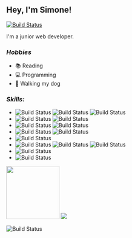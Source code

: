 ## Hey, I'm Simone!  

[![Build Status](https://img.shields.io/badge/simone%20alcalá-0077B5?style=for-the-badge&logo=linkedin&logoColor=white)](https://www.linkedin.com/in/simone-alcala/)

I'm a junior web developer.

### _Hobbies_

* 📚 Reading
* 💻 Programming
* 🐶 Walking my dog

### _Skills:_

* ![Build Status](https://img.shields.io/badge/JavaScript-323330?style=for-the-badge&logo=javascript&logoColor=F7DF1E) ![Build Status](https://img.shields.io/badge/HTML5-E34F26?style=for-the-badge&logo=html5&logoColor=white) ![Build Status](https://img.shields.io/badge/CSS3-1572B6?style=for-the-badge&logo=css3&logoColor=white)
* ![Build Status](https://img.shields.io/badge/Node.js-43853D?style=for-the-badge&logo=node.js&logoColor=white) ![Build Status](https://img.shields.io/badge/Express.js-404D59?style=for-the-badge) 
* ![Build Status](https://img.shields.io/badge/React-20232A?style=for-the-badge&logo=react&logoColor=61DAFB) ![Build Status](https://img.shields.io/badge/styled--components-DB7093?style=for-the-badge&logo=styled-components&logoColor=white)
* ![Build Status](https://img.shields.io/badge/jQuery-0769AD?style=for-the-badge&logo=jquery&logoColor=white) ![Build Status](https://img.shields.io/badge/Bootstrap-563D7C?style=for-the-badge&logo=bootstrap&logoColor=white)
* ![Build Status](https://img.shields.io/badge/Java-ED8B00?style=for-the-badge&logo=java&logoColor=white)
* ![Build Status](https://img.shields.io/badge/SQL_Server-CC2927?style=for-the-badge&logo=microsoft-sql-server&logoColor=white) ![Build Status](https://img.shields.io/badge/MongoDB-4EA94B?style=for-the-badge&logo=mongodb&logoColor=white) ![Build Status](https://img.shields.io/badge/PostgreSQL-316192?style=for-the-badge&logo=postgresql&logoColor=white) 
* ![Build Status](https://img.shields.io/badge/Ubuntu-E95420?style=for-the-badge&logo=ubuntu&logoColor=white)
* ![Build Status](https://img.shields.io/badge/Heroku-430098?style=for-the-badge&logo=heroku&logoColor=white)

<img src="https://media3.giphy.com/media/3dkZSFc0Yn24DebLb3/giphy.gif?cid=790b76113f89f62100ef8bf8e8d2ca19680bc8a6f5ff64dd&rid=giphy.gif&ct=g" width="140px"/>

<img src="https://github-readme-stats.vercel.app/api/top-langs/?username=simone-alcala&layout=compact&theme=cobalt&hide_border=true" />

![Build Status](https://img.shields.io/github/followers/simone-alcala.svg?style=social&label=Follow&maxAge=2592000)
